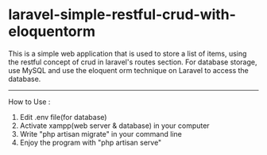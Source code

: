 # laravel-simple-restful-crud-with-eloquentorm

This is a simple web application that is used to store a list of items, using the restful concept of crud in laravel's routes section. For database storage, use MySQL and use the eloquent orm technique on Laravel to access the database.
____

How to Use :
  1. Edit .env file(for database)
  2. Activate xampp(web server & database) in your computer
  2. Write "php artisan migrate" in your command line
  3. Enjoy the program with "php artisan serve"
